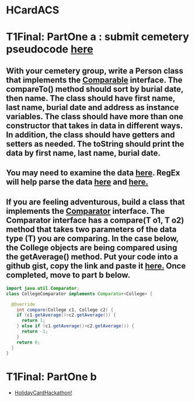 # HCardACS

# T1Final: PartOne a : submit cemetery pseudocode [here](https://docs.google.com/forms/d/e/1FAIpQLSe6wxuURu7cEZbnauaMqay3gYjyQlzNqhznjdRAcevFdL_BwA/viewform)

## With your cemetery group, write a Person class that implements the [Comparable](https://docs.oracle.com/javase/8/docs/api/java/lang/Comparable.html?is-external=true) interface.  The compareTo() method should sort by burial date, then name.  The class should have first name, last name, burial date and address as instance variables.  The class should have more than one constructor that takes in data in different ways.  In addition, the class should have getters and setters as needed.  The toString should print the data by first name, last name, burial date. 

## You may need to examine the data [here](https://github.com/ACS-Curriculum/Lab3.StringsRegEx/blob/master/1.stringsLabs!/cemetery.txt ).  RegEx will help parse the data [here](http://www.rexegg.com/regex-quickstart.html#quantifiers) and [here.](https://regexr.com/)

## If you are feeling adventurous, build a class that implements the [Comparator](https://docs.oracle.com/javase/8/docs/api/java/util/Comparator.html) interface. The Comparator interface has a compare(T o1, T o2) method that takes two parameters of the data type (T) you are comparing. In the case below, the College objects are being compared using the getAverage() method.   Put your code into a github gist, copy the link and paste it [here.](https://docs.google.com/forms/d/e/1FAIpQLSfgjoBvnGERIXw2oMoP0K8KRl-2pNdITE5_Xizijf9Vm-dqBQ/viewform)  Once completed, move to part b below.



```java
import java.util.Comparator;
class CollegeComparator implements Comparator<College> {

  @Override
    int compare(College c1, College c2) {
    if (c1.getAverage()>c2.getAverage()) {
      return 1;
    } else if (c1.getAverage()<c2.getAverage()) {
      return -1;
    }
    return 0;
  }
}
```


# T1Final: PartOne b
- [HolidayCardHackathon!](https://docs.google.com/document/d/1AEn2_NZ6GxRysGNe7fj2URU4gznswjU4-NPA3dIqFag/edit?usp=sharing)
